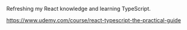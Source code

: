 Refreshing my React knowledge and learning TypeScript.

https://www.udemy.com/course/react-typescript-the-practical-guide